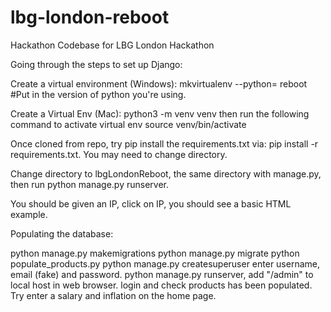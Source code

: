 # lbg-london-reboot

Hackathon Codebase for LBG London Hackathon

Going through the steps to set up Django:

Create a virtual environment (Windows): mkvirtualenv --python=<python-version> reboot #Put in the version of python you're using.

Create a Virtual Env (Mac): python3 -m venv venv then run the following command to activate virtual env source venv/bin/activate

Once cloned from repo, try pip install the requirements.txt via: pip install -r requirements.txt. You may need to change
directory.

Change directory to lbgLondonReboot, the same directory with manage.py, then run python manage.py runserver.

You should be given an IP, click on IP, you should see a basic HTML example.

Populating the database:

python manage.py makemigrations
python manage.py migrate
python populate_products.py
python manage.py createsuperuser
enter username, email (fake) and password.
python manage.py runserver, add "/admin" to local host in web browser.
login and check products has been populated.
Try enter a salary and inflation on the home page.
